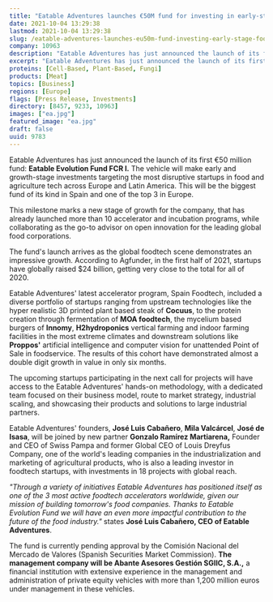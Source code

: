```yaml
---
title: "Eatable Adventures launches €50M fund for investing in early-stage food and agriculture tech startups"
date: 2021-10-04 13:29:38
lastmod: 2021-10-04 13:29:38
slug: /eatable-adventures-launches-eu50m-fund-investing-early-stage-food-and-agriculture-tech
company: 10963
description: "Eatable Adventures has just announced the launch of its first €50 million fund: Eatable Evolution Fund FCR I. The vehicle will make early and growth-stage investments targeting the most disruptive startups in food and agriculture tech across Europe and Latin America. This will be the biggest fund of its kind in Spain and one of the top 3 in Europe."
excerpt: "Eatable Adventures has just announced the launch of its first €50 million fund: Eatable Evolution Fund FCR I. The vehicle will make early and growth-stage investments targeting the most disruptive startups in food and agriculture tech across Europe and Latin America. This will be the biggest fund of its kind in Spain and one of the top 3 in Europe."
proteins: [Cell-Based, Plant-Based, Fungi]
products: [Meat]
topics: [Business]
regions: [Europe]
flags: [Press Release, Investments]
directory: [8457, 9233, 10963]
images: ["ea.jpg"]
featured_image: "ea.jpg"
draft: false
uuid: 9783
---
```

Eatable Adventures has just announced the launch of its first €50
million fund: **Eatable Evolution Fund FCR I.** The vehicle will make
early and growth-stage investments targeting the most disruptive
startups in food and agriculture tech across Europe and Latin America.
This will be the biggest fund of its kind in Spain and one of the top 3
in Europe.

This milestone marks a new stage of growth for the company, that has
already launched more than 10 accelerator and incubation programs, while
collaborating as the go-to advisor on open innovation for the leading
global food corporations.

The fund\'s launch arrives as the global foodtech scene demonstrates an
impressive growth. According to Agfunder, in the first half of 2021,
startups have globally raised \$24 billion, getting very close to the
total for all of 2020.

Eatable Adventures' latest accelerator program, Spain Foodtech, included
a diverse portfolio of startups ranging from upstream technologies like
the hyper realistic 3D printed plant based steak of **Cocuus**, to the
protein creation through fermentation of **MOA foodtech**, the mycelium
based burgers of **Innomy**, **H2hydroponics** vertical farming and
indoor farming facilities in the most extreme climates and downstream
solutions like **Proppos'** artificial intelligence and computer vision
for unattended Point of Sale in foodservice. The results of this cohort
have demonstrated almost a double digit growth in value in only six
months.

The upcoming startups participating in the next call for projects will
have access to the Eatable Adventures' hands-on methodology, with a
dedicated team focused on their business model, route to market
strategy, industrial scaling, and showcasing their products and
solutions to large industrial partners.

Eatable Adventures' founders, **José Luis Cabañero**, **Mila
Valcárcel**, **José de Isasa**, will be joined by new partner **Gonzalo
Ramírez Martiarena,** Founder and CEO of Swiss Pampa and former Global
CEO of Louis Dreyfus Company, one of the world\'s leading companies in
the industrialization and marketing of agricultural products, who is
also a leading investor in foodtech startups, with investments in 18
projects with global reach.

*\"Through a variety of initiatives Eatable Adventures has positioned
itself as one of the 3 most active foodtech accelerators worldwide,
given our mission of building tomorrow\'s food companies. Thanks to
Eatable Evolution Fund we will have an even more impactful contribution
to the future of the food industry.\"* states **José Luis Cabañero, CEO
of Eatable Adventures**.

The fund is currently pending approval by the Comisión Nacional del
Mercado de Valores (Spanish Securities Market Commission). **The
management company will be Abante Asesores Gestión SGIIC, S.A.,** a
financial institution with extensive experience in the management and
administration of private equity vehicles with more than 1,200 million
euros under management in these vehicles.
